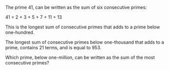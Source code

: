 The prime 41, can be written as the sum of six consecutive primes:

<div class="center">

41 = 2 + 3 + 5 + 7 + 11 + 13

</div>

This is the longest sum of consecutive primes that adds to a prime below
one-hundred.

The longest sum of consecutive primes below one-thousand that adds to a
prime, contains 21 terms, and is equal to 953.

Which prime, below one-million, can be written as the sum of the most
consecutive primes?
